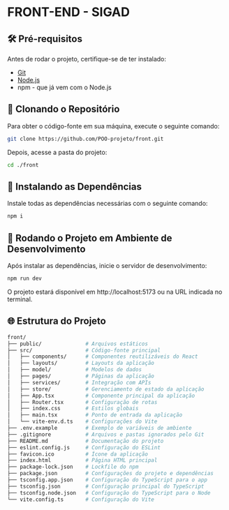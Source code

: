 # FRONT-END - SIGAD

## 🛠 Pré-requisitos
Antes de rodar o projeto, certifique-se de ter instalado:
- [Git](https://git-scm.com/downloads)
- [Node.js](https://nodejs.org/en/download)
- npm - que já vem com o Node.js

## 🚫 Clonando o Repositório
Para obter o código-fonte em sua máquina, execute o seguinte comando:
```bash
git clone https://github.com/POO-projeto/front.git
```
Depois, acesse a pasta do projeto:
```bash
cd ./front
```
## 🔧 Instalando as Dependências
Instale todas as dependências necessárias com o seguinte comando:
```bash
npm i
```
## 🌟 Rodando o Projeto em Ambiente de Desenvolvimento
Após instalar as dependências, inicie o servidor de desenvolvimento:
```bash
npm run dev
```
O projeto estará disponível em http://localhost:5173 ou na URL indicada no terminal.

## 🌐 Estrutura do Projeto

```bash
front/
├── public/              # Arquivos estáticos
├── src/                 # Código-fonte principal
│   ├── components/      # Componentes reutilizáveis do React
│   ├── layouts/         # Layouts da aplicação
│   ├── model/           # Modelos de dados
│   ├── pages/           # Páginas da aplicação
│   ├── services/        # Integração com APIs
│   ├── store/           # Gerenciamento de estado da aplicação
│   ├── App.tsx          # Componente principal da aplicação
│   ├── Router.tsx       # Configuração de rotas
│   ├── index.css        # Estilos globais
│   ├── main.tsx         # Ponto de entrada da aplicação
│   └── vite-env.d.ts    # Configurações do Vite
├── .env.example         # Exemplo de variáveis de ambiente
├── .gitignore           # Arquivos e pastas ignorados pelo Git
├── README.md            # Documentação do projeto
├── eslint.config.js     # Configuração do ESLint
├── favicon.ico          # Ícone da aplicação
├── index.html           # Página HTML principal
├── package-lock.json    # Lockfile do npm
├── package.json         # Configurações do projeto e dependências
├── tsconfig.app.json    # Configuração do TypeScript para o app
├── tsconfig.json        # Configuração principal do TypeScript
├── tsconfig.node.json   # Configuração do TypeScript para o Node
└── vite.config.ts       # Configuração do Vite
```
